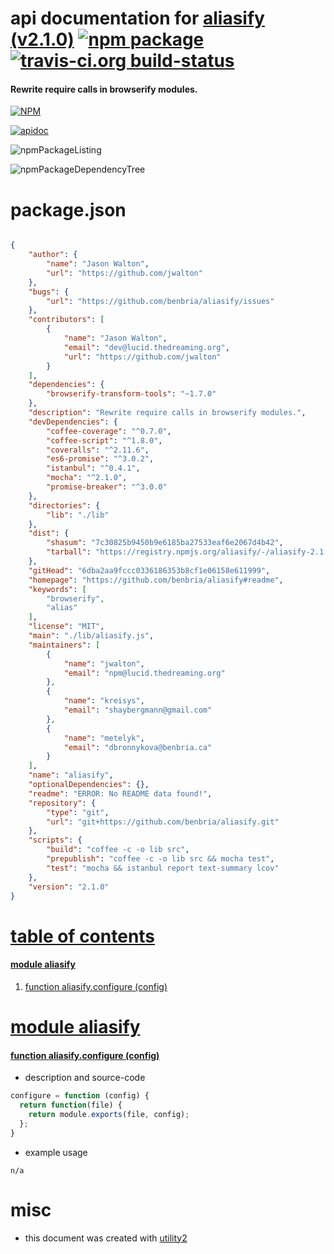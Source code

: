 # api documentation for  [aliasify (v2.1.0)](https://github.com/benbria/aliasify#readme)  [![npm package](https://img.shields.io/npm/v/npmdoc-aliasify.svg?style=flat-square)](https://www.npmjs.org/package/npmdoc-aliasify) [![travis-ci.org build-status](https://api.travis-ci.org/npmdoc/node-npmdoc-aliasify.svg)](https://travis-ci.org/npmdoc/node-npmdoc-aliasify)
#### Rewrite require calls in browserify modules.

[![NPM](https://nodei.co/npm/aliasify.png?downloads=true)](https://www.npmjs.com/package/aliasify)

[![apidoc](https://npmdoc.github.io/node-npmdoc-aliasify/build/screenCapture.buildNpmdoc.browser._2Fhome_2Ftravis_2Fbuild_2Fnpmdoc_2Fnode-npmdoc-aliasify_2Ftmp_2Fbuild_2Fapidoc.html.png)](https://npmdoc.github.io/node-npmdoc-aliasify/build/apidoc.html)

![npmPackageListing](https://npmdoc.github.io/node-npmdoc-aliasify/build/screenCapture.npmPackageListing.svg)

![npmPackageDependencyTree](https://npmdoc.github.io/node-npmdoc-aliasify/build/screenCapture.npmPackageDependencyTree.svg)



# package.json

```json

{
    "author": {
        "name": "Jason Walton",
        "url": "https://github.com/jwalton"
    },
    "bugs": {
        "url": "https://github.com/benbria/aliasify/issues"
    },
    "contributors": [
        {
            "name": "Jason Walton",
            "email": "dev@lucid.thedreaming.org",
            "url": "https://github.com/jwalton"
        }
    ],
    "dependencies": {
        "browserify-transform-tools": "~1.7.0"
    },
    "description": "Rewrite require calls in browserify modules.",
    "devDependencies": {
        "coffee-coverage": "^0.7.0",
        "coffee-script": "^1.8.0",
        "coveralls": "^2.11.6",
        "es6-promise": "^3.0.2",
        "istanbul": "^0.4.1",
        "mocha": "^2.1.0",
        "promise-breaker": "^3.0.0"
    },
    "directories": {
        "lib": "./lib"
    },
    "dist": {
        "shasum": "7c30825b9450b9e6185ba27533eaf6e2067d4b42",
        "tarball": "https://registry.npmjs.org/aliasify/-/aliasify-2.1.0.tgz"
    },
    "gitHead": "6dba2aa9fccc0336186353b8cf1e06158e611999",
    "homepage": "https://github.com/benbria/aliasify#readme",
    "keywords": [
        "browserify",
        "alias"
    ],
    "license": "MIT",
    "main": "./lib/aliasify.js",
    "maintainers": [
        {
            "name": "jwalton",
            "email": "npm@lucid.thedreaming.org"
        },
        {
            "name": "kreisys",
            "email": "shaybergmann@gmail.com"
        },
        {
            "name": "metelyk",
            "email": "dbronnykova@benbria.ca"
        }
    ],
    "name": "aliasify",
    "optionalDependencies": {},
    "readme": "ERROR: No README data found!",
    "repository": {
        "type": "git",
        "url": "git+https://github.com/benbria/aliasify.git"
    },
    "scripts": {
        "build": "coffee -c -o lib src",
        "prepublish": "coffee -c -o lib src && mocha test",
        "test": "mocha && istanbul report text-summary lcov"
    },
    "version": "2.1.0"
}
```



# <a name="apidoc.tableOfContents"></a>[table of contents](#apidoc.tableOfContents)

#### [module aliasify](#apidoc.module.aliasify)
1.  [function <span class="apidocSignatureSpan">aliasify.</span>configure (config)](#apidoc.element.aliasify.configure)



# <a name="apidoc.module.aliasify"></a>[module aliasify](#apidoc.module.aliasify)

#### <a name="apidoc.element.aliasify.configure"></a>[function <span class="apidocSignatureSpan">aliasify.</span>configure (config)](#apidoc.element.aliasify.configure)
- description and source-code
```javascript
configure = function (config) {
  return function(file) {
    return module.exports(file, config);
  };
}
```
- example usage
```shell
n/a
```



# misc
- this document was created with [utility2](https://github.com/kaizhu256/node-utility2)

